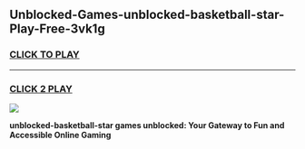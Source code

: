 
## Unblocked-Games-unblocked-basketball-star-Play-Free-3vk1g
<h3>
<a href="https://premium76.site?title=unblocked-basketball-star&ref=10A">CLICK TO PLAY</a></h3>
<hr>

<h3>
<a href="https://premium76.site?title=unblocked-basketball-star&ref=10A">CLICK 2 PLAY</a>
  
</h3>

<a href="https://premium76.site?title=unblocked-basketball-star&ref=10A"><img src="https://clearcache.store/games.png"></a>


**unblocked-basketball-star games unblocked: Your Gateway to Fun and Accessible Online Gaming**
